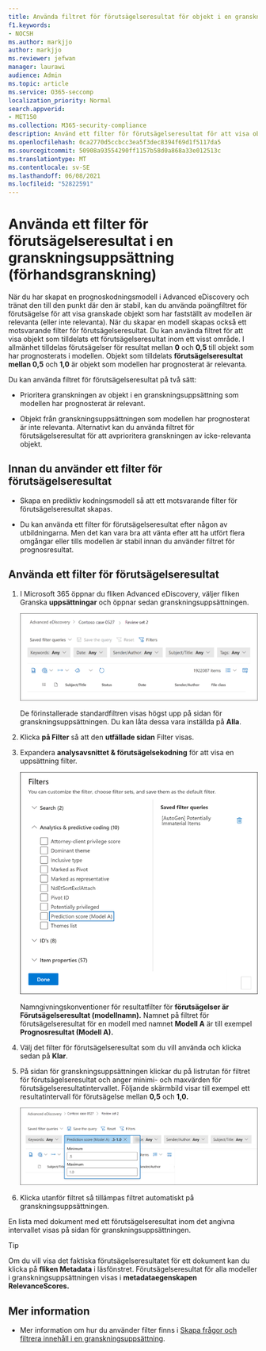 ```yaml
---
title: Använda filtret för förutsägelseresultat för objekt i en granskningsuppsättning
f1.keywords:
- NOCSH
ms.author: markjjo
author: markjjo
ms.reviewer: jefwan
manager: laurawi
audience: Admin
ms.topic: article
ms.service: O365-seccomp
localization_priority: Normal
search.appverid:
- MET150
ms.collection: M365-security-compliance
description: Använd ett filter för förutsägelseresultat för att visa objekt som en prediktiv kodmodell som förutsagd som relevant eller inte relevant.
ms.openlocfilehash: 0ca2770d5ccbcc3ea5f3dec8394f69d1f5117da5
ms.sourcegitcommit: 50908a93554290ff1157b58d0a868a33e012513c
ms.translationtype: MT
ms.contentlocale: sv-SE
ms.lasthandoff: 06/08/2021
ms.locfileid: "52822591"
---
```

# <a name="apply-a-prediction-score-filter-to-a-review-set-preview"></a>Använda ett filter för förutsägelseresultat i en granskningsuppsättning (förhandsgranskning)

När du har skapat en prognoskodningsmodell i Advanced eDiscovery och tränat den till den punkt där den är stabil, kan du använda poängfiltret för förutsägelse för att visa granskade objekt som har fastställt av modellen är relevanta (eller inte relevanta). När du skapar en modell skapas också ett motsvarande filter för förutsägelseresultat. Du kan använda filtret för att visa objekt som tilldelats ett förutsägelseresultat inom ett visst område. I allmänhet tilldelas förutsägelser för resultat mellan **0** och **0,5** till objekt som har prognosterats i modellen. Objekt som tilldelats **förutsägelseresultat mellan 0,5** och **1,0** är objekt som modellen har prognosterat är relevanta.

Du kan använda filtret för förutsägelseresultat på två sätt:

- Prioritera granskningen av objekt i en granskningsuppsättning som modellen har prognosterat är relevant.

- Objekt från granskningsuppsättningen som modellen har prognosterat är inte relevanta. Alternativt kan du använda filtret för förutsägelseresultat för att avprioritera granskningen av icke-relevanta objekt.

## <a name="before-you-apply-a-prediction-score-filter"></a>Innan du använder ett filter för förutsägelseresultat

- Skapa en prediktiv kodningsmodell så att ett motsvarande filter för förutsägelseresultat skapas.

- Du kan använda ett filter för förutsägelseresultat efter någon av utbildningarna. Men det kan vara bra att vänta efter att ha utfört flera omgångar eller tills modellen är stabil innan du använder filtret för prognosresultat.

## <a name="apply-a-prediction-score-filter"></a>Använda ett filter för förutsägelseresultat

1. I Microsoft 365 öppnar du fliken Advanced eDiscovery, väljer fliken Granska **uppsättningar** och öppnar sedan granskningsuppsättningen.

   ![Klicka på Filter för att visa den utfällade filtersidan](..\media\PredictionScoreFilter0.png)   

   De förinstallerade standardfiltren visas högst upp på sidan för granskningsuppsättningen. Du kan låta dessa vara inställda på **Alla**.

2. Klicka **på Filter** så att den **utfällade sidan** Filter visas.

3. Expandera **analysavsnittet & förutsägelsekodning** för att visa en uppsättning filter.

      ![Filter för förutsägelseresultat i & för förutsägelsekodning](..\media\PredictionScoreFilter1.png)

   Namngivningskonventioner för resultatfilter för **förutsägelser är Förutsägelseresultat (modellnamn).** Namnet på filtret för förutsägelseresultat för en modell med namnet **Modell A** är till exempel **Prognosresultat (Modell A).**

4. Välj det filter för förutsägelseresultat som du vill använda och klicka sedan på **Klar**.

5. På sidan för granskningsuppsättningen klickar du på listrutan för filtret för förutsägelseresultat och anger minimi- och maxvärden för förutsägelseresultatintervallet. Följande skärmbild visar till exempel ett resultatintervall för förutsägelse mellan **0,5** och **1,0.**

   ![Lägsta och högsta värden för filtret för förutsägelseresultat](..\media\PredictionScoreFilter2.png)

6. Klicka utanför filtret så tillämpas filtret automatiskt på granskningsuppsättningen.

  En lista med dokument med ett förutsägelseresultat inom det angivna intervallet visas på sidan för granskningsuppsättningen. 

  > [!TIP]
  > Om du vill visa det faktiska förutsägelseresultatet för ett dokument kan du klicka på **fliken Metadata** i läsfönstret. Förutsägelseresultat för alla modeller i granskningsuppsättningen visas i **metadataegenskapen RelevanceScores.**

## <a name="more-information"></a>Mer information

- Mer information om hur du använder filter finns i [Skapa frågor och filtrera innehåll i en granskningsuppsättning](review-set-search.md).
